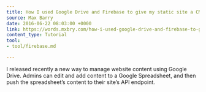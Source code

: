 ```yaml
---
title: How I used Google Drive and Firebase to give my static site a CMS
source: Max Barry
date: 2016-06-22 08:03:00 +0000
link: https://words.mxbry.com/how-i-used-google-drive-and-firebase-to-give-my-static-site-a-cms-7226e01a51b5#.1c92zkkm7
content_type: Tutorial
tool:
- tool/firebase.md

---
```

I released recently a new way to manage website content using Google Drive. Admins can edit and add content to a Google Spreadsheet, and then push the spreadsheet’s content to their site’s API endpoint. 





